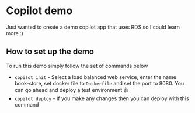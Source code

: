 # Copilot demo
Just wanted to create a demo copilot app that uses RDS so I could learn more :) 

## How to set up the demo
To run this demo simply follow the set of commands below

- `copilot init` - Select a load balanced web service, enter the name book-store, set docker file to `Dockerfile` and set the port to 8080. You can go ahead and deploy a test environment 👍
- `copilot deploy` - If you make any changes then you can deploy with this command